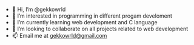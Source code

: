 - 👋 Hi, I’m @gekkowrld
- 👀 I’m interested in programming in different progam develoment
- 🌱 I’m currently learning web development and C language
- 💞️ I’m looking to collaborate on all projects related to web development
- 📫 Email me at gekkowrld@gmail.com

<!---
gekkowrld/gekkowrld is a ✨ special ✨ repository because its `README.md` (this file) appears on your GitHub profile.
You can click the Preview link to take a look at your changes.
--->

